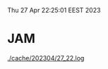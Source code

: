 Thu 27 Apr 22:25:01 EEST 2023
# JAM
<a href='./cache/202304/27_22.log'>./cache/202304/27_22.log</a>
